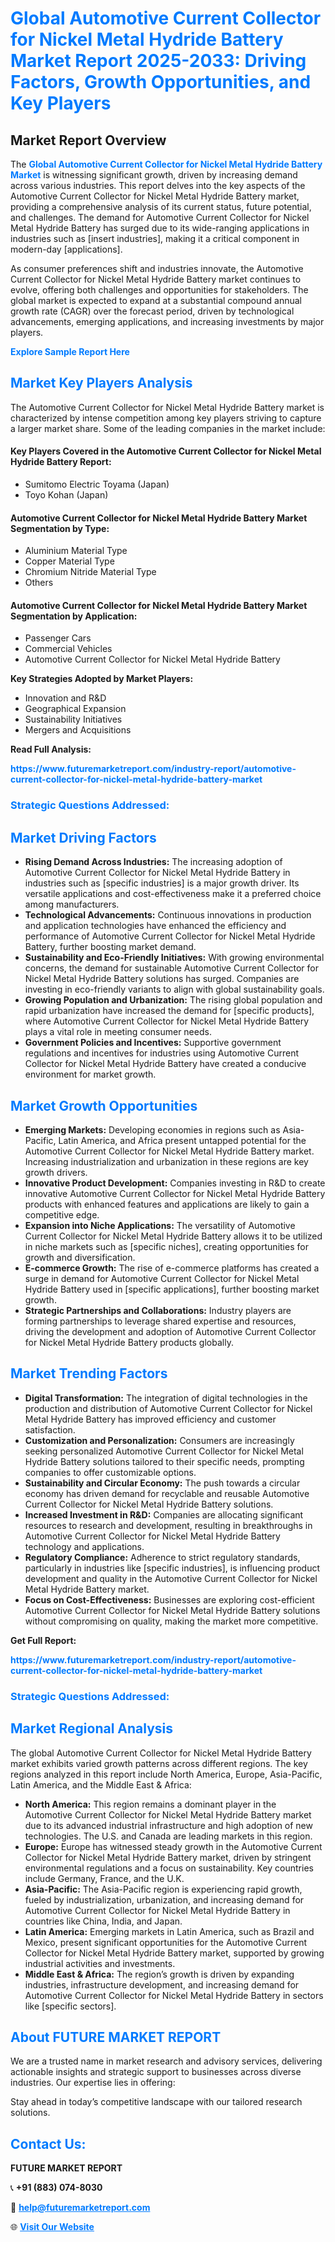 <h1 style="color: #007BFF;">Global Automotive Current Collector for Nickel Metal Hydride Battery Market Report 2025-2033: Driving Factors, Growth Opportunities, and Key Players</h1>

<section id="overview">
<h2>Market Report Overview</h2>
<p>The <a href="https://www.futuremarketreport.com/industry-report/automotive-current-collector-for-nickel-metal-hydride-battery-market" style="color: #007BFF; text-decoration: none;"><strong>Global Automotive Current Collector for Nickel Metal Hydride Battery Market</strong></a> is witnessing significant growth, driven by increasing demand across various industries. This report delves into the key aspects of the Automotive Current Collector for Nickel Metal Hydride Battery market, providing a comprehensive analysis of its current status, future potential, and challenges. The demand for Automotive Current Collector for Nickel Metal Hydride Battery has surged due to its wide-ranging applications in industries such as [insert industries], making it a critical component in modern-day [applications].</p>
<p>As consumer preferences shift and industries innovate, the Automotive Current Collector for Nickel Metal Hydride Battery market continues to evolve, offering both challenges and opportunities for stakeholders. The global market is expected to expand at a substantial compound annual growth rate (CAGR) over the forecast period, driven by technological advancements, emerging applications, and increasing investments by major players.</p>
</section>

<section id="overview">
<p><a href="https://www.futuremarketreport.com/request-sample/reportId=119867" style="color: #007BFF; text-decoration: none;"><strong>Explore Sample Report Here</strong></a></p>
</section>

<section id="key-players">
<h2 style="color: #007BFF;">Market Key Players Analysis</h2>
<p>The Automotive Current Collector for Nickel Metal Hydride Battery market is characterized by intense competition among key players striving to capture a larger market share. Some of the leading companies in the market include:</p>
<h4>Key Players Covered in the Automotive Current Collector for Nickel Metal Hydride Battery Report:</h4>
<ul><li>Sumitomo Electric Toyama (Japan)</li><li>Toyo Kohan (Japan)</li></ul>
<h4>Automotive Current Collector for Nickel Metal Hydride Battery Market Segmentation by Type:</h4>
<ul><li>Aluminium Material Type</li><li>Copper Material Type</li><li>Chromium Nitride Material Type</li><li>Others</li></ul>

<h4>Automotive Current Collector for Nickel Metal Hydride Battery Market Segmentation by Application:</h4>
<ul><li>Passenger Cars</li><li>Commercial Vehicles</li><li>Automotive Current Collector for Nickel Metal Hydride Battery</li></ul>
<p><strong>Key Strategies Adopted by Market Players:</strong></p>
<ul>
<li>Innovation and R&D</li>
<li>Geographical Expansion</li>
<li>Sustainability Initiatives</li>
<li>Mergers and Acquisitions</li>
</ul>
</section>

<section>
<p><strong>Read Full Analysis: </strong></p><a href="https://www.futuremarketreport.com/industry-report/automotive-current-collector-for-nickel-metal-hydride-battery-market" style="color: #007BFF; text-decoration: none;"><strong>https://www.futuremarketreport.com/industry-report/automotive-current-collector-for-nickel-metal-hydride-battery-market</strong></a>
<h3 style="color: #007BFF;">Strategic Questions Addressed:</h3>
</section>

<section id="driving-factors">
<h2 style="color: #007BFF;">Market Driving Factors</h2>
<ul>
<li><strong>Rising Demand Across Industries:</strong> The increasing adoption of Automotive Current Collector for Nickel Metal Hydride Battery in industries such as [specific industries] is a major growth driver. Its versatile applications and cost-effectiveness make it a preferred choice among manufacturers.</li>
<li><strong>Technological Advancements:</strong> Continuous innovations in production and application technologies have enhanced the efficiency and performance of Automotive Current Collector for Nickel Metal Hydride Battery, further boosting market demand.</li>
<li><strong>Sustainability and Eco-Friendly Initiatives:</strong> With growing environmental concerns, the demand for sustainable Automotive Current Collector for Nickel Metal Hydride Battery solutions has surged. Companies are investing in eco-friendly variants to align with global sustainability goals.</li>
<li><strong>Growing Population and Urbanization:</strong> The rising global population and rapid urbanization have increased the demand for [specific products], where Automotive Current Collector for Nickel Metal Hydride Battery plays a vital role in meeting consumer needs.</li>
<li><strong>Government Policies and Incentives:</strong> Supportive government regulations and incentives for industries using Automotive Current Collector for Nickel Metal Hydride Battery have created a conducive environment for market growth.</li>
</ul>
</section>

<section id="growth-opportunities">
<h2 style="color: #007BFF;">Market Growth Opportunities</h2>
<ul>
<li><strong>Emerging Markets:</strong> Developing economies in regions such as Asia-Pacific, Latin America, and Africa present untapped potential for the Automotive Current Collector for Nickel Metal Hydride Battery market. Increasing industrialization and urbanization in these regions are key growth drivers.</li>
<li><strong>Innovative Product Development:</strong> Companies investing in R&D to create innovative Automotive Current Collector for Nickel Metal Hydride Battery products with enhanced features and applications are likely to gain a competitive edge.</li>
<li><strong>Expansion into Niche Applications:</strong> The versatility of Automotive Current Collector for Nickel Metal Hydride Battery allows it to be utilized in niche markets such as [specific niches], creating opportunities for growth and diversification.</li>
<li><strong>E-commerce Growth:</strong> The rise of e-commerce platforms has created a surge in demand for Automotive Current Collector for Nickel Metal Hydride Battery used in [specific applications], further boosting market growth.</li>
<li><strong>Strategic Partnerships and Collaborations:</strong> Industry players are forming partnerships to leverage shared expertise and resources, driving the development and adoption of Automotive Current Collector for Nickel Metal Hydride Battery products globally.</li>
</ul>
</section>

<section id="trending-factors">
<h2 style="color: #007BFF;">Market Trending Factors</h2>
<ul>
<li><strong>Digital Transformation:</strong> The integration of digital technologies in the production and distribution of Automotive Current Collector for Nickel Metal Hydride Battery has improved efficiency and customer satisfaction.</li>
<li><strong>Customization and Personalization:</strong> Consumers are increasingly seeking personalized Automotive Current Collector for Nickel Metal Hydride Battery solutions tailored to their specific needs, prompting companies to offer customizable options.</li>
<li><strong>Sustainability and Circular Economy:</strong> The push towards a circular economy has driven demand for recyclable and reusable Automotive Current Collector for Nickel Metal Hydride Battery solutions.</li>
<li><strong>Increased Investment in R&D:</strong> Companies are allocating significant resources to research and development, resulting in breakthroughs in Automotive Current Collector for Nickel Metal Hydride Battery technology and applications.</li>
<li><strong>Regulatory Compliance:</strong> Adherence to strict regulatory standards, particularly in industries like [specific industries], is influencing product development and quality in the Automotive Current Collector for Nickel Metal Hydride Battery market.</li>
<li><strong>Focus on Cost-Effectiveness:</strong> Businesses are exploring cost-efficient Automotive Current Collector for Nickel Metal Hydride Battery solutions without compromising on quality, making the market more competitive.</li>
</ul>
</section>

<section>
<p><strong>Get Full Report: </strong></p><a href="https://www.futuremarketreport.com/industry-report/automotive-current-collector-for-nickel-metal-hydride-battery-market" style="color: #007BFF; text-decoration: none;"><strong>https://www.futuremarketreport.com/industry-report/automotive-current-collector-for-nickel-metal-hydride-battery-market</strong></a>
<h3 style="color: #007BFF;">Strategic Questions Addressed:</h3>
</section>


<section id="regional-analysis">
<h2 style="color: #007BFF;">Market Regional Analysis</h2>
<p>The global Automotive Current Collector for Nickel Metal Hydride Battery market exhibits varied growth patterns across different regions. The key regions analyzed in this report include North America, Europe, Asia-Pacific, Latin America, and the Middle East & Africa:</p>
<ul>
<li><strong>North America:</strong> This region remains a dominant player in the Automotive Current Collector for Nickel Metal Hydride Battery market due to its advanced industrial infrastructure and high adoption of new technologies. The U.S. and Canada are leading markets in this region.</li>
<li><strong>Europe:</strong> Europe has witnessed steady growth in the Automotive Current Collector for Nickel Metal Hydride Battery market, driven by stringent environmental regulations and a focus on sustainability. Key countries include Germany, France, and the U.K.</li>
<li><strong>Asia-Pacific:</strong> The Asia-Pacific region is experiencing rapid growth, fueled by industrialization, urbanization, and increasing demand for Automotive Current Collector for Nickel Metal Hydride Battery in countries like China, India, and Japan.</li>
<li><strong>Latin America:</strong> Emerging markets in Latin America, such as Brazil and Mexico, present significant opportunities for the Automotive Current Collector for Nickel Metal Hydride Battery market, supported by growing industrial activities and investments.</li>
<li><strong>Middle East & Africa:</strong> The region’s growth is driven by expanding industries, infrastructure development, and increasing demand for Automotive Current Collector for Nickel Metal Hydride Battery in sectors like [specific sectors].</li>
</ul>
</section>

<footer>
<h2 style="color: #007BFF;">About FUTURE MARKET REPORT</h2>
<p>We are a trusted name in market research and advisory services, delivering actionable insights and strategic support to businesses across diverse industries. Our expertise lies in offering:</p>

<p>Stay ahead in today’s competitive landscape with our tailored research solutions.</p>

<h2 style="color: #007BFF;">Contact Us:</h2>
<p><strong>FUTURE MARKET REPORT</strong></p>
<p>📞 <strong>+91 (883) 074-8030</strong></p>
<p>📧 <strong><a href="mailto:help@futuremarketreport.com" style="color: #007BFF;">help@futuremarketreport.com</a></strong></p>
<p>🌐 <strong><a href="https://www.futuremarketreport.com/" style="color: #007BFF;">Visit Our Website</a></strong></p>
</footer>